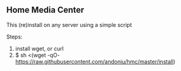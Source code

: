 ## Home Media Center

This (re)install on any server using a simple script

Steps:

1. install wget, or curl
2. $ sh <(wget -qO- https://raw.githubusercontent.com/andoniu/hmc/master/install)
